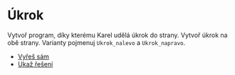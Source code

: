 # Úkrok

Vytvoř program, díky kterému Karel udělá úkrok do strany.
Vytvoř úkrok na obě strany. Varianty pojmenuj `Ukrok_nalevo` a `Ukrok_napravo`.

- [Vyřeš sám](karel.html?Ukrok_zkus)
- [Ukaž řešení](karel.html?Ukrok)
